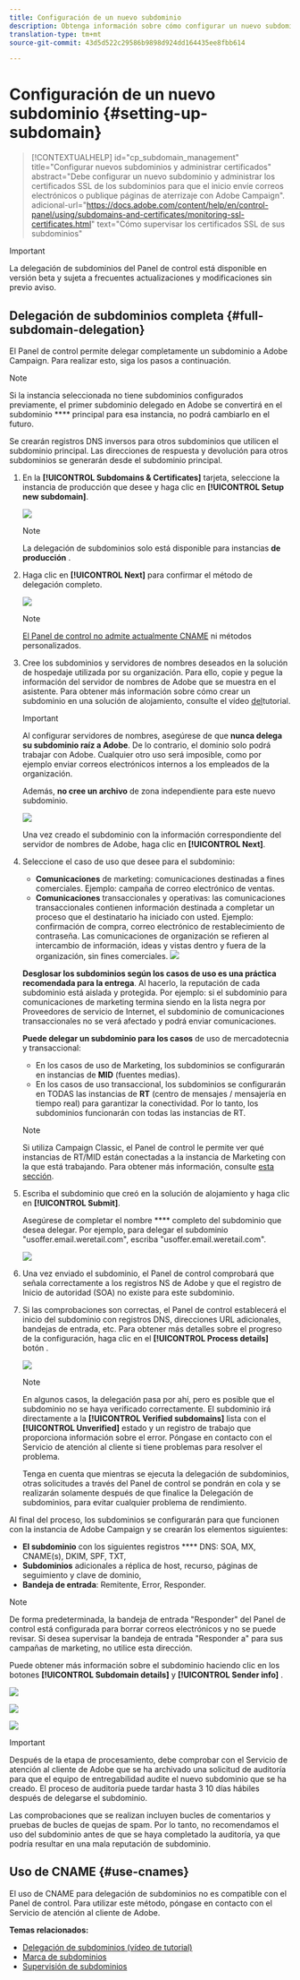 ```yaml
---
title: Configuración de un nuevo subdominio
description: Obtenga información sobre cómo configurar un nuevo subdominio para las instancias de campaña
translation-type: tm+mt
source-git-commit: 43d5d522c29586b9898d924dd164435ee8fbb614

---
```



# Configuración de un nuevo subdominio {#setting-up-subdomain}

>[!CONTEXTUALHELP]
>id=&quot;cp_subdomain_management&quot;
>title=&quot;Configurar nuevos subdominios y administrar certificados&quot;
>abstract=&quot;Debe configurar un nuevo subdominio y administrar los certificados SSL de los subdominios para que el inicio envíe correos electrónicos o publique páginas de aterrizaje con Adobe Campaign&quot;.
>adicional-url=&quot;https://docs.adobe.com/content/help/en/control-panel/using/subdomains-and-certificates/monitoring-ssl-certificates.html&quot; text=&quot;Cómo supervisar los certificados SSL de sus subdominios&quot;

>[!IMPORTANT]
>
>La delegación de subdominios del Panel de control está disponible en versión beta y sujeta a frecuentes actualizaciones y modificaciones sin previo aviso.

## Delegación de subdominios completa {#full-subdomain-delegation}

El Panel de control permite delegar completamente un subdominio a Adobe Campaign. Para realizar esto, siga los pasos a continuación.

>[!NOTE]
>
>Si la instancia seleccionada no tiene subdominios configurados previamente, el primer subdominio delegado en Adobe se convertirá en el subdominio **** principal para esa instancia, no podrá cambiarlo en el futuro.
>
>Se crearán registros DNS inversos para otros subdominios que utilicen el subdominio principal. Las direcciones de respuesta y devolución para otros subdominios se generarán desde el subdominio principal.

1. En la **[!UICONTROL Subdomains & Certificates]** tarjeta, seleccione la instancia de producción que desee y haga clic en **[!UICONTROL Setup new subdomain]**.

   ![](assets/subdomain1.png)

   >[!NOTE]
   >
   >La delegación de subdominios solo está disponible para instancias **de producción** .

1. Haga clic en **[!UICONTROL Next]** para confirmar el método de delegación completo.

   ![](assets/subdomain3.png)

   >[!NOTE]
   >
   >[El Panel de control no admite actualmente CNAME](#use-cnames) ni métodos personalizados.

1. Cree los subdominios y servidores de nombres deseados en la solución de hospedaje utilizada por su organización. Para ello, copie y pegue la información del servidor de nombres de Adobe que se muestra en el asistente. Para obtener más información sobre cómo crear un subdominio en una solución de alojamiento, consulte el vídeo [del](https://video.tv.adobe.com/v/30175?captions=spa)tutorial.

   >[!IMPORTANT]
   >
   >Al configurar servidores de nombres, asegúrese de que **nunca delega su subdominio raíz a Adobe**. De lo contrario, el dominio solo podrá trabajar con Adobe. Cualquier otro uso será imposible, como por ejemplo enviar correos electrónicos internos a los empleados de la organización.
   >
   >Además, **no cree un archivo** de zona independiente para este nuevo subdominio.

   ![](assets/subdomain4.png)

   Una vez creado el subdominio con la información correspondiente del servidor de nombres de Adobe, haga clic en **[!UICONTROL Next]**.

1. Seleccione el caso de uso que desee para el subdominio:

   * **Comunicaciones** de marketing: comunicaciones destinadas a fines comerciales. Ejemplo: campaña de correo electrónico de ventas.
   * **Comunicaciones** transaccionales y operativas: las comunicaciones transaccionales contienen información destinada a completar un proceso que el destinatario ha iniciado con usted. Ejemplo: confirmación de compra, correo electrónico de restablecimiento de contraseña. Las comunicaciones de organización se refieren al intercambio de información, ideas y vistas dentro y fuera de la organización, sin fines comerciales.
   ![](assets/subdomain5.png)

   **Desglosar los subdominios según los casos de uso es una práctica recomendada para la entrega**. Al hacerlo, la reputación de cada subdominio está aislada y protegida. Por ejemplo: si el subdominio para comunicaciones de marketing termina siendo en la lista negra por Proveedores de servicio de Internet, el subdominio de comunicaciones transaccionales no se verá afectado y podrá enviar comunicaciones.

   **Puede delegar un subdominio para los casos** de uso de mercadotecnia y transaccional:

   * En los casos de uso de Marketing, los subdominios se configurarán en instancias de **MID** (fuentes medias).
   * En los casos de uso transaccional, los subdominios se configurarán en TODAS las instancias de **RT** (centro de mensajes / mensajería en tiempo real) para garantizar la conectividad. Por lo tanto, los subdominios funcionarán con todas las instancias de RT.
   >[!NOTE]
   >
   >Si utiliza Campaign Classic, el Panel de control le permite ver qué instancias de RT/MID están conectadas a la instancia de Marketing con la que está trabajando. Para obtener más información, consulte [esta sección](../../instances-settings/using/instance-details.md).

1. Escriba el subdominio que creó en la solución de alojamiento y haga clic en **[!UICONTROL Submit]**.

   Asegúrese de completar el nombre **** completo del subdominio que desea delegar. Por ejemplo, para delegar el subdominio &quot;usoffer.email.weretail.com&quot;, escriba &quot;usoffer.email.weretail.com&quot;.

   ![](assets/subdomain6.png)

1. Una vez enviado el subdominio, el Panel de control comprobará que señala correctamente a los registros NS de Adobe y que el registro de Inicio de autoridad (SOA) no existe para este subdominio.

1. Si las comprobaciones son correctas, el Panel de control establecerá el inicio del subdominio con registros DNS, direcciones URL adicionales, bandejas de entrada, etc. Para obtener más detalles sobre el progreso de la configuración, haga clic en el **[!UICONTROL Process details]** botón .

   ![](assets/subdomain7.png)

   >[!NOTE]
   >
   >En algunos casos, la delegación pasa por ahí, pero es posible que el subdominio no se haya verificado correctamente. El subdominio irá directamente a la **[!UICONTROL Verified subdomains]** lista con el **[!UICONTROL Unverified]** estado y un registro de trabajo que proporciona información sobre el error. Póngase en contacto con el Servicio de atención al cliente si tiene problemas para resolver el problema.
   >
   >Tenga en cuenta que mientras se ejecuta la delegación de subdominios, otras solicitudes a través del Panel de control se pondrán en cola y se realizarán solamente después de que finalice la Delegación de subdominios, para evitar cualquier problema de rendimiento.

Al final del proceso, los subdominios se configurarán para que funcionen con la instancia de Adobe Campaign y se crearán los elementos siguientes:

* **El subdominio** con los siguientes registros **** DNS: SOA, MX, CNAME(s), DKIM, SPF, TXT,
* **Subdominios** adicionales a réplica de host, recurso, páginas de seguimiento y clave de dominio,
* **Bandeja de entrada**: Remitente, Error, Responder.

>[!NOTE]
>
>De forma predeterminada, la bandeja de entrada &quot;Responder&quot; del Panel de control está configurada para borrar correos electrónicos y no se puede revisar. Si desea supervisar la bandeja de entrada &quot;Responder a&quot; para sus campañas de marketing, no utilice esta dirección.

Puede obtener más información sobre el subdominio haciendo clic en los botones **[!UICONTROL Subdomain details]** y **[!UICONTROL Sender info]** .

![](assets/detail_buttons.png)

![](assets/subdomain_details.png)

![](assets/sender_info.png)

>[!IMPORTANT]
>
>Después de la etapa de procesamiento, debe comprobar con el Servicio de atención al cliente de Adobe que se ha archivado una solicitud de auditoría para que el equipo de entregabilidad audite el nuevo subdominio que se ha creado. El proceso de auditoría puede tardar hasta 3 10 días hábiles después de delegarse el subdominio.
>
>Las comprobaciones que se realizan incluyen bucles de comentarios y pruebas de bucles de quejas de spam. Por lo tanto, no recomendamos el uso del subdominio antes de que se haya completado la auditoría, ya que podría resultar en una mala reputación de subdominio.

## Uso de CNAME {#use-cnames}

El uso de CNAME para delegación de subdominios no es compatible con el Panel de control. Para utilizar este método, póngase en contacto con el Servicio de atención al cliente de Adobe.

**Temas relacionados:**

* [Delegación de subdominios (vídeo de tutorial)](https://docs.adobe.com/content/help/en/campaign-learn/campaign-standard-tutorials/administrating/control-panel/subdomain-delegation.html)
* [Marca de subdominios](../../subdomains-certificates/using/subdomains-branding.md)
* [Supervisión de subdominios](../../subdomains-certificates/using/monitoring-subdomains.md)